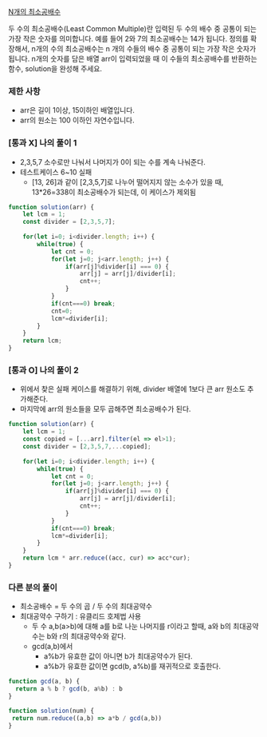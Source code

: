<a href="">N개의 최소공배수</a>

두 수의 최소공배수(Least Common Multiple)란 입력된 두 수의 배수 중 공통이 되는 가장 작은 숫자를 의미합니다. 예를 들어 2와 7의 최소공배수는 14가 됩니다. 정의를 확장해서, n개의 수의 최소공배수는 n 개의 수들의 배수 중 공통이 되는 가장 작은 숫자가 됩니다. n개의 숫자를 담은 배열 arr이 입력되었을 때 이 수들의 최소공배수를 반환하는 함수, solution을 완성해 주세요.

### 제한 사항

- arr은 길이 1이상, 15이하인 배열입니다.
- arr의 원소는 100 이하인 자연수입니다.

### [통과 X] 나의 풀이 1

- 2,3,5,7 소수로만 나눠서 나머지가 0이 되는 수를 계속 나눠준다.
- 테스트케이스 6~10 실패
  - [13, 26]과 같이 [2,3,5,7]로 나누어 떨어지지 않는 소수가 있을 때, 13*26=338이 최소공배수가 되는데, 이 케이스가 제외됨

```js
function solution(arr) {
    let lcm = 1;
    const divider = [2,3,5,7];
    
    for(let i=0; i<divider.length; i++) {
        while(true) {
            let cnt = 0;
            for(let j=0; j<arr.length; j++) {
                if(arr[j]%divider[i] === 0) {
                    arr[j] = arr[j]/divider[i];
                    cnt++;
                }
            }
            if(cnt===0) break;
            cnt=0;
            lcm*=divider[i];
        }   
    }
    return lcm;
}
```

### [통과 O] 나의 풀이 2

- 위에서 찾은 실패 케이스를 해결하기 위해, divider 배열에 1보다 큰 arr 원소도 추가해준다.
- 마지막에 arr의 원소들을 모두 곱해주면 최소공배수가 된다.

```js
function solution(arr) {
    let lcm = 1;
    const copied = [...arr].filter(el => el>1);
    const divider = [2,3,5,7,...copied];
    
    for(let i=0; i<divider.length; i++) {
        while(true) {
            let cnt = 0;
            for(let j=0; j<arr.length; j++) {
                if(arr[j]%divider[i] === 0) {
                    arr[j] = arr[j]/divider[i];
                    cnt++;
                }
            }
            if(cnt===0) break;
            lcm*=divider[i];
        }   
    }
    return lcm * arr.reduce((acc, cur) => acc*cur);
}
```

### 다른 분의 풀이 

- 최소공배수 = 두 수의 곱 / 두 수의 최대공약수
- 최대공약수 구하기 : 유클리드 호제법 사용
    - 두 수 a,b(a>b)에 대해 a를 b로 나눈 나머지를 r이라고 할때, a와 b의 최대공약수는 b와 r의 최대공약수와 같다.
    - gcd(a,b)에서 
        - a%b가 유효한 값이 아니면 b가 최대공약수가 된다. 
        - a%b가 유효한 값이면 gcd(b, a%b)를 재귀적으로 호출한다.

```js
function gcd(a, b) {
  return a % b ? gcd(b, a%b) : b
}

function solution(num) {
 return num.reduce((a,b) => a*b / gcd(a,b))  
}
```